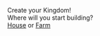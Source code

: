 Create your Kingdom!   
Where will you start building?  
[House](choices/house.md) or [Farm](choices/)